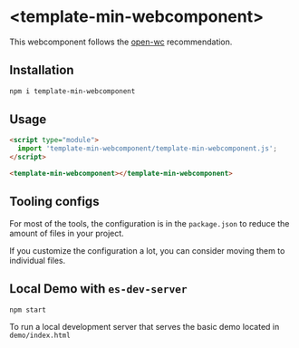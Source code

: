 # \<template-min-webcomponent>

This webcomponent follows the [open-wc](https://github.com/open-wc/open-wc) recommendation.

## Installation
```bash
npm i template-min-webcomponent
```

## Usage
```html
<script type="module">
  import 'template-min-webcomponent/template-min-webcomponent.js';
</script>

<template-min-webcomponent></template-min-webcomponent>
```



## Tooling configs

For most of the tools, the configuration is in the `package.json` to reduce the amount of files in your project.

If you customize the configuration a lot, you can consider moving them to individual files.

## Local Demo with `es-dev-server`
```bash
npm start
```
To run a local development server that serves the basic demo located in `demo/index.html`
